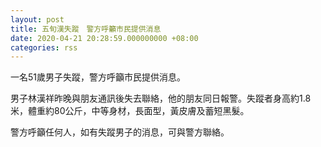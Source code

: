 ```yaml
---
layout: post
title: 五旬漢失蹤　警方呼籲市民提供消息
date: 2020-04-21 20:28:59.000000000 +08:00
categories: rss
---
```


一名51歲男子失蹤，警方呼籲市民提供消息。

男子林漢祥昨晚與朋友通訊後失去聯絡，他的朋友同日報警。失蹤者身高約1.8米，體重約80公斤，中等身材，長面型，黃皮膚及蓄短黑髮。

警方呼籲任何人，如有失蹤男子的消息，可與警方聯絡。
